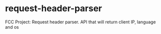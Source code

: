 # request-header-parser
FCC Project: Request header parser. API that will return client IP, language and os
